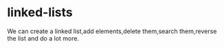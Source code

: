 linked-lists
============
We can create a linked list,add elements,delete them,search them,reverse the list and do a lot more.
